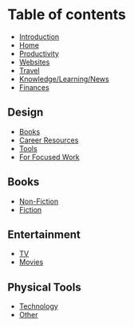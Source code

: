 # Table of contents

* [Introduction][1]
* [Home][2]
* [Productivity][3]
* [Websites][4]
* [Travel][5]
* [Knowledge/Learning/News][6]
* [Finances][7]

## Design

* [Books][8]
* [Career Resources][9]
* [Tools][10]
* [For Focused Work][11]

## Books

* [Non-Fiction][12]
* [Fiction][13]

## Entertainment

* [TV][14]
* [Movies][15]

## Physical Tools

* [Technology][16]
* [Other][17]

[1]:	README.md
[2]:	home.md
[3]:	productivity.md
[4]:	websites.md
[5]:	travel.md
[6]:	knowledge-learning-news.md
[7]:	finances.md
[8]:	design/books.md
[9]:	design/career-resources.md
[10]:	design/tools.md
[11]:	design/for-focused-work.md
[12]:	books/non-fiction.md
[13]:	books/fiction.md
[14]:	entertainment/tv.md
[15]:	entertainment/movies.md
[16]:	physical-tools/technology.md
[17]:	physical-tools/other.md
